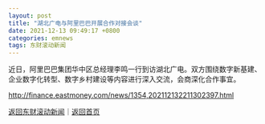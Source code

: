 ```yaml
---
layout: post
title: "湖北广电与阿里巴巴开展合作对接会谈"
date: 2021-12-13 09:49:17 +0800
categories: emnews
tags: 东财滚动新闻
---
```


近日，阿里巴巴集团华中区总经理李鸣一行到访湖北广电。双方围绕数字新基建、企业数字化转型、数字乡村建设等内容进行深入交流，会商深化合作事宜。

<http://finance.eastmoney.com/news/1354,202112132211302397.html>

[返回东财滚动新闻](//finews.withounder.com/emnews/)｜[返回首页](//finews.withounder.com/)